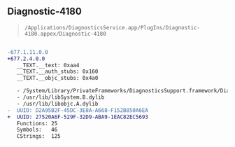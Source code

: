 ## Diagnostic-4180

> `/Applications/DiagnosticsService.app/PlugIns/Diagnostic-4180.appex/Diagnostic-4180`

```diff

-677.1.11.0.0
+677.2.4.0.0
   __TEXT.__text: 0xaa4
   __TEXT.__auth_stubs: 0x160
   __TEXT.__objc_stubs: 0x4a0

   - /System/Library/PrivateFrameworks/DiagnosticsSupport.framework/DiagnosticsSupport
   - /usr/lib/libSystem.B.dylib
   - /usr/lib/libobjc.A.dylib
-  UUID: D2A95B2F-45DC-3E8A-A668-F152B850A6EA
+  UUID: 27520A6F-529F-32D9-ABA9-1EAC82EC5693
   Functions: 25
   Symbols:   46
   CStrings:  125

```
